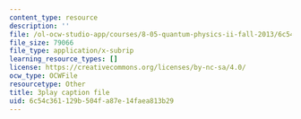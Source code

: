 ```yaml
---
content_type: resource
description: ''
file: /ol-ocw-studio-app/courses/8-05-quantum-physics-ii-fall-2013/6c54c361129b504fa87e14faea813b29_8rAQBnhbjms.vtt
file_size: 79066
file_type: application/x-subrip
learning_resource_types: []
license: https://creativecommons.org/licenses/by-nc-sa/4.0/
ocw_type: OCWFile
resourcetype: Other
title: 3play caption file
uid: 6c54c361-129b-504f-a87e-14faea813b29
---
```

